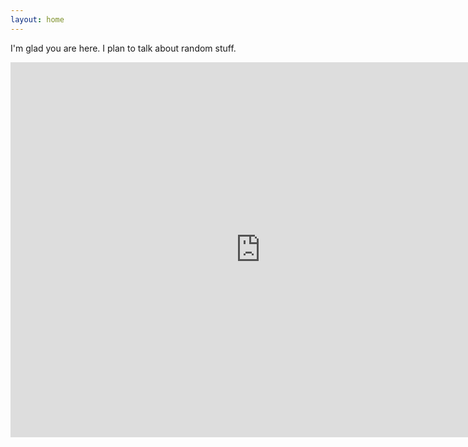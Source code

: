 ```yaml
---
layout: home
---
```


I'm glad you are here. I plan to talk about random stuff.
<iframe width="800" height="600" frameborder="0" src="https://ncase.me/loopy/v1/?embed=1&data=[[[1,609,255,0,%22Subject%2520Knowledge%22,4],[2,761,469,0,%22Keyword%2520Quality%22,5],[3,463,475,0,%22Search%2520Results%22,1],[4,610,99,0,%22Start%2520%255E%22,3]],[[1,2,111,1,0],[2,3,121,1,0],[3,1,101,1,0],[4,1,-5,1,0]],[[911,292,%22When%2520we%2520start%2520we%2520know%2520%250Anothingabout%2520our%2520subject%252C%2520so%250Aour%2520keywords%2520are%2520vague%2520and%250Ainaccurate.%22],[613,667,%22Because%2520our%2520keywords%2520are%2520vague%252C%250Awe%2520get%2520back%2520many%2520irrelevent%2520results%250Aand%2520few%2520really%2520useful%2520articles%22],[288,322,%22But%2520we%2520read%2520the%2520few%2520good%2520ones%250Awe%2520find%252C%2520and%2520that%2520improves%2520our%250Asubject%2520knowledge%252C%2520and%2520thus%2520%250Awe%2520get%2520better%2520keywords%2520on%250Athe%2520next%2520search.%2520And%2520that%2520search%250Afinds%2520us%2520better%2520results%252C%2520so%2520we%2520%250Alearn%2520even%2520more.%22],[1052,559,%22THE%2520MORAL%2520OF%2520THE%2520STORY%253A%250ASearching%2520is%2520an%2520iterative%2520process!%2520%250ADon't%2520give%2520up%2520after%2520your%2520first%2520few%2520%250Asearches!%22]],5%5D">
</iframe>
